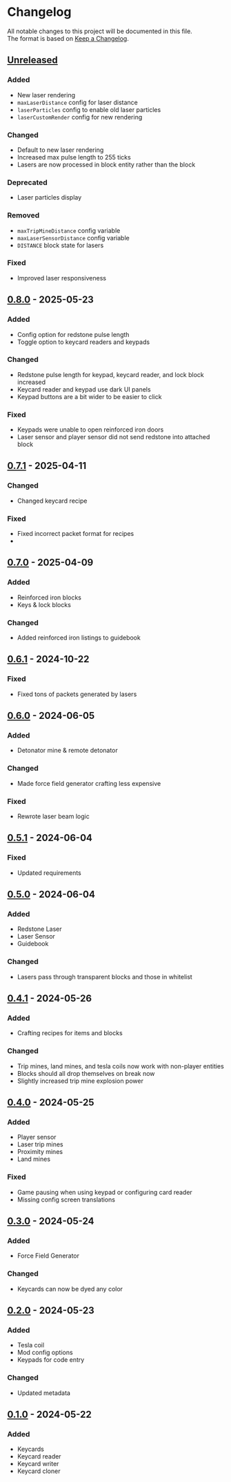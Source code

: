 # Changelog

All notable changes to this project will be documented in this file.  
The format is based on [Keep a Changelog](https://keepachangelog.com/en/1.1.0/).

## [Unreleased]

### Added

- New laser rendering
- `maxLaserDistance` config for laser distance
- `laserParticles` config to enable old laser particles
- `laserCustomRender` config for new rendering

### Changed

- Default to new laser rendering
- Increased max pulse length to 255 ticks
- Lasers are now processed in block entity rather than the block

### Deprecated

- Laser particles display

### Removed

- `maxTripMineDistance` config variable
- `maxLaserSensorDistance` config variable
- `DISTANCE` block state for lasers

### Fixed

- Improved laser responsiveness

## [0.8.0] - 2025-05-23

### Added

- Config option for redstone pulse length
- Toggle option to keycard readers and keypads

### Changed

- Redstone pulse length for keypad, keycard reader, and lock block increased
- Keycard reader and keypad use dark UI panels
- Keypad buttons are a bit wider to be easier to click

### Fixed

- Keypads were unable to open reinforced iron doors
- Laser sensor and player sensor did not send redstone into attached block

## [0.7.1] - 2025-04-11

### Changed

- Changed keycard recipe

### Fixed

- Fixed incorrect packet format for recipes
-

## [0.7.0] - 2025-04-09

### Added

- Reinforced iron blocks
- Keys & lock blocks

### Changed

- Added reinforced iron listings to guidebook

## [0.6.1] - 2024-10-22

### Fixed

- Fixed tons of packets generated by lasers

## [0.6.0] - 2024-06-05

### Added

- Detonator mine & remote detonator

### Changed

- Made force field generator crafting less expensive

### Fixed

- Rewrote laser beam logic

## [0.5.1] - 2024-06-04

### Fixed

- Updated requirements

## [0.5.0] - 2024-06-04

### Added

- Redstone Laser
- Laser Sensor
- Guidebook

### Changed

- Lasers pass through transparent blocks and those in whitelist

## [0.4.1] - 2024-05-26

### Added

- Crafting recipes for items and blocks

### Changed

- Trip mines, land mines, and tesla coils now work with non-player entities
- Blocks should all drop themselves on break now
- Slightly increased trip mine explosion power

## [0.4.0] - 2024-05-25

### Added

- Player sensor
- Laser trip mines
- Proximity mines
- Land mines

### Fixed

- Game pausing when using keypad or configuring card reader
- Missing config screen translations

## [0.3.0] - 2024-05-24

### Added

- Force Field Generator

### Changed

- Keycards can now be dyed any color

## [0.2.0] - 2024-05-23

### Added

- Tesla coil
- Mod config options
- Keypads for code entry

### Changed

- Updated metadata

## [0.1.0] - 2024-05-22

### Added

- Keycards
- Keycard reader
- Keycard writer
- Keycard cloner

[Unreleased]: https://github.com/andersmmg/LockAndBlock/compare/v0.8.0...HEAD

[0.8.0]: https://github.com/andersmmg/LockAndBlock/compare/v0.7.1...v0.8.0
[0.7.1]: https://github.com/andersmmg/LockAndBlock/compare/v0.7.0...v0.7.1
[0.7.0]: https://github.com/andersmmg/LockAndBlock/compare/v0.6.1...v0.7.0
[0.6.1]: https://github.com/andersmmg/LockAndBlock/compare/v0.6.0...v0.6.1
[0.6.0]: https://github.com/andersmmg/LockAndBlock/compare/v0.5.1...v0.6.0
[0.5.1]: https://github.com/andersmmg/LockAndBlock/compare/v0.5.0...v0.5.1
[0.5.0]: https://github.com/andersmmg/LockAndBlock/compare/v0.4.1...v0.5.0
[0.4.1]: https://github.com/andersmmg/LockAndBlock/compare/v0.4.0...v0.4.1
[0.4.0]: https://github.com/andersmmg/LockAndBlock/compare/v0.3.0...v0.4.0
[0.3.0]: https://github.com/andersmmg/LockAndBlock/compare/v0.2.0...v0.3.0
[0.2.0]: https://github.com/andersmmg/LockAndBlock/compare/v0.1.0...v0.2.0
[0.1.0]: https://github.com/andersmmg/LockAndBlock/compare/v0.0.0...v0.1.0
